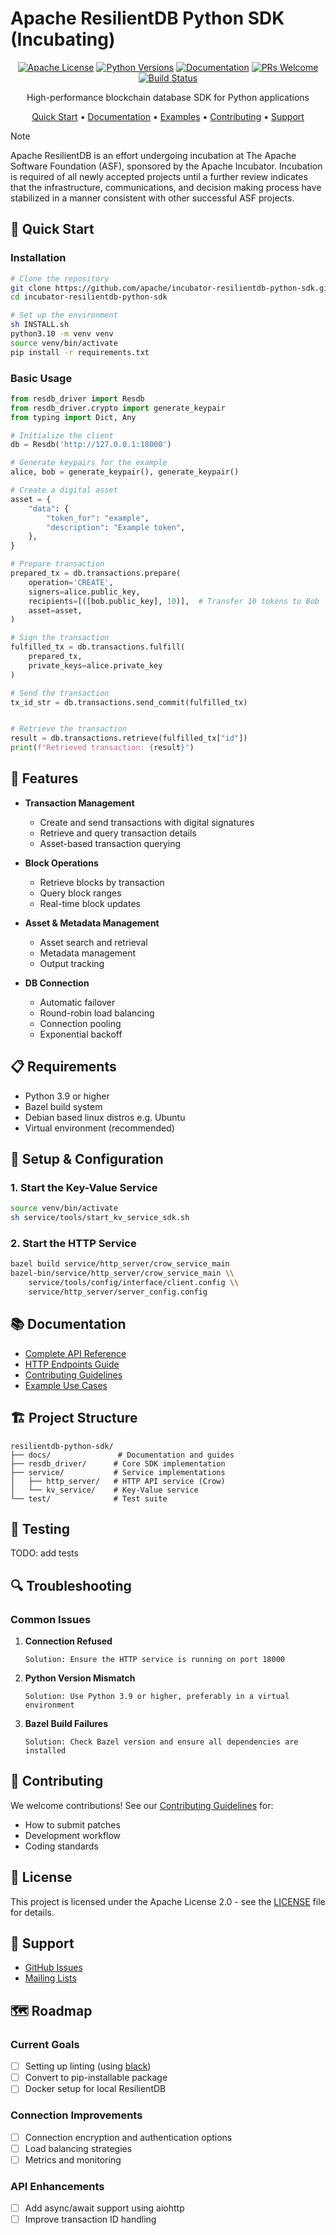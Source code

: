 # Apache ResilientDB Python SDK (Incubating)

<div align="center">

[![Apache License](https://img.shields.io/badge/license-Apache%202.0-blue.svg)](LICENSE)
[![Python Versions](https://img.shields.io/badge/python-3.9%2B-blue)](https://github.com/apache/incubator-resilientdb-python-sdk)
[![Documentation](https://img.shields.io/badge/docs-latest-brightgreen.svg)](./docs)
[![PRs Welcome](https://img.shields.io/badge/PRs-welcome-brightgreen.svg)](./CONTRIBUTING.md)
[![Build Status](https://img.shields.io/badge/build-passing-brightgreen.svg)]()

High-performance blockchain database SDK for Python applications

[Quick Start](#quick-start) •
[Documentation](#documentation) •
[Examples](#examples) •
[Contributing](#contributing) •
[Support](#support)

</div>

> [!NOTE]  
> Apache ResilientDB is an effort undergoing incubation at The Apache Software Foundation (ASF), sponsored by the Apache Incubator. Incubation is required of all newly accepted projects until a further review indicates that the infrastructure, communications, and decision making process have stabilized in a manner consistent with other successful ASF projects.

## 🚀 Quick Start

### Installation

```bash
# Clone the repository
git clone https://github.com/apache/incubator-resilientdb-python-sdk.git
cd incubator-resilientdb-python-sdk

# Set up the environment
sh INSTALL.sh
python3.10 -m venv venv
source venv/bin/activate
pip install -r requirements.txt
```

### Basic Usage

```python
from resdb_driver import Resdb
from resdb_driver.crypto import generate_keypair
from typing import Dict, Any

# Initialize the client
db = Resdb('http://127.0.0.1:18000')

# Generate keypairs for the example
alice, bob = generate_keypair(), generate_keypair()

# Create a digital asset
asset = {
    "data": {
        "token_for": "example",
        "description": "Example token",
    },
}

# Prepare transaction
prepared_tx = db.transactions.prepare(
    operation='CREATE',
    signers=alice.public_key,
    recipients=[([bob.public_key], 10)],  # Transfer 10 tokens to Bob
    asset=asset,
)

# Sign the transaction
fulfilled_tx = db.transactions.fulfill(
    prepared_tx, 
    private_keys=alice.private_key
)

# Send the transaction
tx_id_str = db.transactions.send_commit(fulfilled_tx)


# Retrieve the transaction
result = db.transactions.retrieve(fulfilled_tx["id"])
print(f"Retrieved transaction: {result}")
```

## 🌟 Features

- **Transaction Management**
  - Create and send transactions with digital signatures
  - Retrieve and query transaction details
  - Asset-based transaction querying

- **Block Operations**
  - Retrieve blocks by transaction
  - Query block ranges
  - Real-time block updates

- **Asset & Metadata Management**
  - Asset search and retrieval
  - Metadata management
  - Output tracking

- **DB Connection**
  - Automatic failover
  - Round-robin load balancing
  - Connection pooling
  - Exponential backoff

## 📋 Requirements

- Python 3.9 or higher
- Bazel build system
- Debian based linux distros e.g. Ubuntu
- Virtual environment (recommended)

## 🔧 Setup & Configuration

### 1. Start the Key-Value Service

```bash
source venv/bin/activate
sh service/tools/start_kv_service_sdk.sh
```

### 2. Start the HTTP Service

```bash
bazel build service/http_server/crow_service_main
bazel-bin/service/http_server/crow_service_main \\
    service/tools/config/interface/client.config \\
    service/http_server/server_config.config
```

## 📚 Documentation

- [Complete API Reference](./docs/api_reference.md)
- [HTTP Endpoints Guide](./service/http_server/README.md)
- [Contributing Guidelines](./CONTRIBUTING.md)
- [Example Use Cases](./test_driver_2.py)

## 🏗️ Project Structure

```
resilientdb-python-sdk/
├── docs/               # Documentation and guides
├── resdb_driver/      # Core SDK implementation
├── service/           # Service implementations
│   ├── http_server/   # HTTP API service (Crow)
│   └── kv_service/    # Key-Value service
└── test/              # Test suite
```

## 🧪 Testing
TODO: add tests

## 🔍 Troubleshooting

### Common Issues

1. **Connection Refused**
   ```
   Solution: Ensure the HTTP service is running on port 18000
   ```

2. **Python Version Mismatch**
   ```
   Solution: Use Python 3.9 or higher, preferably in a virtual environment
   ```

3. **Bazel Build Failures**
   ```
   Solution: Check Bazel version and ensure all dependencies are installed
   ```

## 🤝 Contributing

We welcome contributions! See our [Contributing Guidelines](./CONTRIBUTING.md) for:
- How to submit patches
- Development workflow
- Coding standards

## 📄 License

This project is licensed under the Apache License 2.0 - see the [LICENSE](LICENSE) file for details.

## 💬 Support

- [GitHub Issues](https://github.com/apache/incubator-resilientdb-python-sdk/issues)
- [Mailing Lists](https://lists.apache.org/list.html?dev@resilientdb.apache.org)

## 🗺️ Roadmap

### Current Goals
- [ ] Setting up linting (using [black](https://github.com/psf/black))
- [ ] Convert to pip-installable package
- [ ] Docker setup for local ResilientDB

### Connection Improvements
- [ ] Connection encryption and authentication options
- [ ] Load balancing strategies
- [ ] Metrics and monitoring

### API Enhancements
- [ ] Add async/await support using aiohttp
- [ ] Improve transaction ID handling
